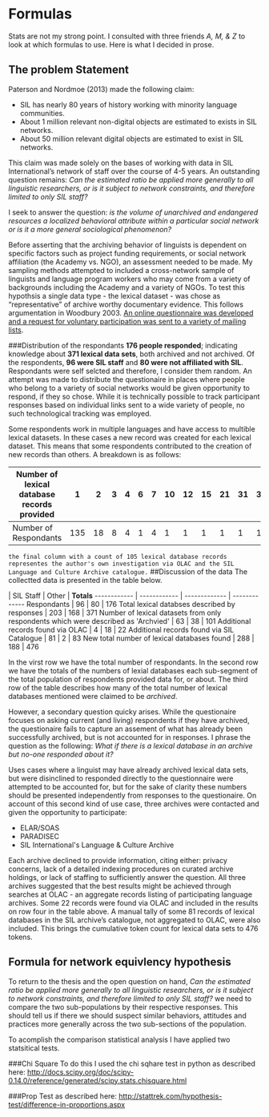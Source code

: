 # Formulas

Stats are not my strong point. I consulted with three friends *A, M, & Z* to look at which formulas to use. Here is what I decided in prose.

## The problem Statement
Paterson and Nordmoe (2013) made the following claim:
* SIL has nearly 80 years of history working with minority language communities. 
* About 1 million relevant non-digital objects are estimated to exists in SIL networks.
* About 50 million relevant digital objects are estimated to exist in SIL networks.

This claim was made solely on the bases of working with data in SIL International’s network of staff over the course of 4-5 years. An outstanding question remains: *Can the estimated ratio be applied more generally to all linguistic researchers, or is it subject to network constraints, and therefore limited to only SIL staff?*

I seek to answer the question: *is the volume of unarchived and endangered resources a localized behavioral attribute within a particular social network or is it a more general sociological phenomenon?*

Before asserting that the archiving behavior of linguists is dependent on specific factors such as project funding requirements, or social network affiliation (the Academy vs. NGO), an assessment needed to be made. My sampling methods attempted to included a cross-network sample of linguists and language program workers who may come from a variety of backgrounds including the Academy and a variety of NGOs. To test this hypothsis a single data type - the lexical dataset - was chose as “representative” of archive worthy documentary evidence. This follows argumentation in Woodbury 2003. [An online questionnaire was developed and a request for voluntary participation was sent to a variety of mailing lists](http://bit.ly/19QSPMb).

###Distribution of the respondants
**176 people responded**; indicating knowledge about **371 lexical data sets**, both archived and not archived. Of the respondents, **96 were SIL staff** and **80 were not affiliated with SIL**. Respondants were self selcted and therefore, I consider them random. An attempt was made to distribute the questionaire in places where people who belong to a variety of social networks would be given opportunity to respond, if they so chose. While it is technically possible to track participant responses based on individual links sent to a wide variety of people, no such technological tracking was employed.

Some respondents work in multiple languages and have access to multible lexical datasets. In these cases a new record was created for each lexical dataset. This means that some respondents contributed to the creation of new records than others. A breakdown is as follows:

Number of lexical database records provided | 1 | 2 | 3 | 4 | 6 | 7 | 10 | 12 | 15 | 21 | 31 | 37 | *105*
 ------------ | ------------ | ------------- | ------------- | ------------- | ------------- | ------------- | ------------- | ------------- | ------------- | ------------- | ------------- | ------------- | -------------
Number of Respondants | 135 | 18 | 8 | 4 | 1 | 4 | 1 | 1 | 1 | 1 | 1 | 1 | *1*
```the final column with a count of 105 lexical database records representes the author's own investigation via OLAC and the SIL Language and Culture Archive catalogue.```
##Discussion of the data
The collectted data is presented in the table below.

 | SIL Staff | Other | **Totals**
 ------------ | ------------ | ------------- | -------------
Respondants | 96 | 80 | 176
Total lexical databses described by responses | 203 | 168 | 371
Number of lexical datasets from only respondents which were described as 'Archvied' | 63 | 38 | 101
Additional records found via OLAC | 4 | 18 | 22
Additional records found via SIL Catalogue | 81 | 2 | 83
New total number of lexical databases found | 288 | 188 | 476

In the virst row we have the total number of respondants. In the second row we have the totals of the numbers of lexial databases each sub-segment of the total population of respondents provided data for, or about. The third row of the table describes how many of the total number of lexical databases mentioned were claimed to be *archived*.

However, a secondary question quicky arises. While the questionaire focuses on asking current (and living) respondents if they have archived, the questionaire fails to capture an assement of what has already been successfully archived, but is not accounted for in responses. I phrase the question as the following: *What if there is a lexical database in an archive but no-one responded about it?*

Uses cases where a linguist may have already archived lexical data sets, but were disinclined to responded directly to the questionnaire were attempted to be accounted for, but for the sake of clarity these numbers should be presented independently from responses to the questionaire. On account of this second kind of use case, three archives were contacted and given the opportunity to participate: 
* ELAR/SOAS
* PARADISEC
* SIL International's Language & Culture Archive

Each archive declined to provide information, citing either: privacy concerns, lack of a detailed indexing procedures on curated archive holdings, or lack of staffing to sufficiently answer the question. All three archives suggested that the best results might be achieved through searches at OLAC - an aggregate records listing of participating language archives. Some 22 records were found via OLAC and included in the results on row four in the table above. A manual tally of some 81 records of lexical databases in the SIL archive’s catalogue, not aggregated to OLAC, were also included. This brings the cumulative token count for lexical data sets to 476 tokens.

## Formula for network equivlency hypothesis
To return to the thesis and the open question on hand, *Can the estimated ratio be applied more generally to all linguistic researchers, or is it subject to network constraints, and therefore limited to only SIL staff?* we need to compare the two sub-populations by their respective responses. This should tell us if there we should suspect similar behaviors, attitudes and practices more generally across the two sub-sections of the population.

To acomplish the comparison statistical analysis I have applied two statsitical tests.

###Chi Square
To do this I used the chi sqhare test in python as described here: http://docs.scipy.org/doc/scipy-0.14.0/reference/generated/scipy.stats.chisquare.html

###Prop Test
as described here: http://stattrek.com/hypothesis-test/difference-in-proportions.aspx
